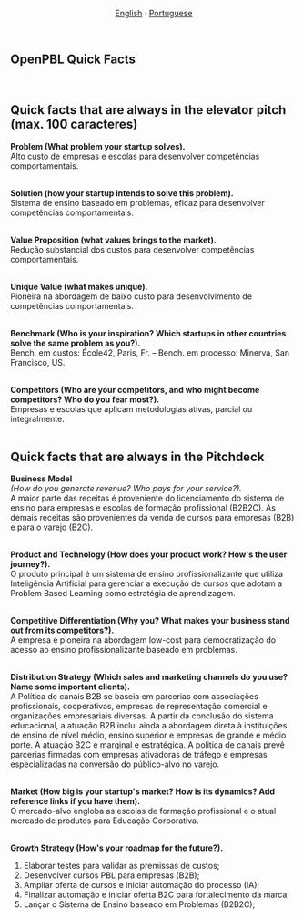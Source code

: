 
<p align="center">    
    <a href="#english">English</a>
    ·
    <a href="#portuguese">Portuguese</a>
</p>

<!--

<a name="english"></a>
<br>

## ABOUT OPEN-PBL

A 




<br>
<p align="center">    
    <a href="#english">English</a>
    ·
    <a href="#portuguese">Portuguese</a>
</p>

## <br>
<br><br><br><br><br><br><br><br><br><br><br><br><br><br><br><br><br><br><br><br><br><br><br><br><br>
<br><br><br><br><br><br><br><br><br><br><br><br><br><br><br><br><br><br><br><br><br><br><br><br><br>


<a name="spanish"></a> 
<br>

--> 

<a name="portuguese"></a> 
<br>

## OpenPBL Quick Facts

<br>

## Quick facts that are always in the elevator pitch (max. 100 caracteres)

**Problem (What problem your startup solves).**<br>
Alto custo de empresas e escolas para desenvolver competências comportamentais.<br><br>

**Solution (how your startup intends to solve this problem).**<br>
Sistema de ensino baseado em problemas, eficaz para desenvolver competências comportamentais. <br><br>

**Value Proposition (what values brings to the market).**<br>
Redução substancial dos custos para desenvolver competências comportamentais. <br><br>

**Unique Value (what makes unique).**<br>
Pioneira na abordagem de baixo custo para desenvolvimento de competências comportamentais.<br><br>

**Benchmark (Who is your inspiration? Which startups in other countries solve the same problem as you?).**<br>
Bench. em custos: École42, Paris, Fr. – Bench. em processo: Minerva, San Francisco, US.<br><br>

**Competitors (Who are your competitors, and who might become competitors? Who do you fear most?).**<br>
Empresas e escolas que aplicam metodologias ativas, parcial ou integralmente.<br><br>


## Quick facts that are always in the Pitchdeck

**Business Model**<br>
*(How do you generate revenue? Who pays for your service?).*<br>
A maior parte das receitas é proveniente do licenciamento do sistema de ensino para empresas e escolas de formação profissional (B2B2C). As demais receitas são provenientes da venda de cursos para empresas (B2B) e para o varejo (B2C).<br><br>
 
**Product and Technology (How does your product work? How's the user journey?).**<br>
O produto principal é um sistema de ensino profissionalizante que utiliza Inteligência Artificial para gerenciar a execução de cursos que adotam a Problem Based Learning como estratégia de aprendizagem.<br><br>

**Competitive Differentiation (Why you? What makes your business stand out from its competitors?).**<br>
A empresa é pioneira na abordagem low-cost para democratização do acesso ao ensino profissionalizante baseado em problemas.<br><br>


**Distribution Strategy (Which sales and marketing channels do you use? Name some important clients).**<br>
A Política de canais B2B se baseia em parcerias com associações profissionais, cooperativas, empresas de representação comercial e organizações empresariais diversas. A partir da conclusão do sistema educacional, a atuação B2B inclui ainda a abordagem direta à instituições de ensino de nível médio, ensino superior e empresas de grande e médio porte.  A atuação B2C é marginal e estratégica. A politica de canais prevê parcerias firmadas com empresas ativadoras de tráfego e empresas especializadas na conversão do público-alvo no varejo.<br><br>

**Market (How big is your startup's market? How is its dynamics? Add reference links if you have them).**<br>
O mercado-alvo engloba as escolas de formação profissional e o atual mercado de produtos para Educação Corporativa.<br><br>

**Growth Strategy (How's your roadmap for the future?).**<br>
1. Elaborar testes para validar as premissas de custos;
2. Desenvolver cursos PBL para empresas (B2B);
3. Ampliar oferta de cursos e iniciar automação do processo (IA);
4. Finalizar automação e iniciar oferta B2C para fortalecimento da marca; 
5. Lançar o Sistema de Ensino baseado em Problemas (B2B2C);<br><br>


## <br>


